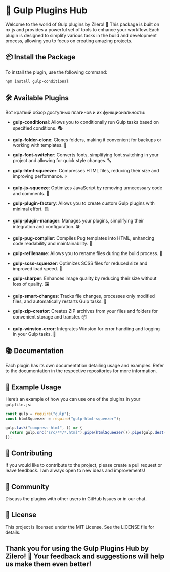 # 🌟 Gulp Plugins Hub

Welcome to the world of Gulp plugins by Zilero! 🎉 This package is built on nx.js and provides a powerful set of tools to enhance your workflow. Each plugin is designed to simplify various tasks in the build and development process, allowing you to focus on creating amazing projects.

## 📦 Install the Package

To install the plugin, use the following command:

```bash
npm install gulp-conditional
```

## 🛠️ Available Plugins

Вот краткий обзор доступных плагинов и их функциональности:

- **gulp-conditional**: Allows you to conditionally run Gulp tasks based on specified conditions. 🎭

- **gulp-folder-clone**: Clones folders, making it convenient for backups or working with templates. 📁

- **gulp-font-switcher**: Converts fonts, simplifying font switching in your project and allowing for quick style changes. 🔤

- **gulp-html-squeezer**: Compresses HTML files, reducing their size and improving performance. ⚡️

- **gulp-js-squeeze**: Optimizes JavaScript by removing unnecessary code and comments. 🚀

- **gulp-plugin-factory**: Allows you to create custom Gulp plugins with minimal effort. 🏗️

- **gulp-plugin-manager**: Manages your plugins, simplifying their integration and configuration. 🛠️

- **gulp-pug-compiler**: Compiles Pug templates into HTML, enhancing code readability and maintainability. 📄

- **gulp-refilename**: Allows you to rename files during the build process. 🔄

- **gulp-scss-squeezer**: Optimizes SCSS files for reduced size and improved load speed. 🎨

- **gulp-sharper**: Enhances image quality by reducing their size without loss of quality. 🖼️

- **gulp-smart-changes**: Tracks file changes, processes only modified files, and automatically restarts Gulp tasks. 🔄

- **gulp-zip-creator**: Creates ZIP archives from your files and folders for convenient storage and transfer. 📦

- **gulp-winston-error**: Integrates Winston for error handling and logging in your Gulp tasks. 📝

## 📚 Documentation

Each plugin has its own documentation detailing usage and examples. Refer to the documentation in the respective repositories for more information.

## 🚀 Example Usage

Here’s an example of how you can use one of the plugins in your `gulpfile.js`:

```javascript
const gulp = require("gulp");
const htmlSqueezer = require("gulp-html-squeezer");

gulp.task("compress-html", () => {
  return gulp.src("src/**/*.html").pipe(htmlSqueezer()).pipe(gulp.dest("dist"));
});
```

## 🤝 Contributing

If you would like to contribute to the project, please create a pull request or leave feedback. I am always open to new ideas and improvements!

## 💬 Community

Discuss the plugins with other users in GitHub Issues or in our chat.

## 📄 License

This project is licensed under the MIT License. See the LICENSE file for details.

## Thank you for using the Gulp Plugins Hub by Zilero! 🌟 Your feedback and suggestions will help us make them even better!

